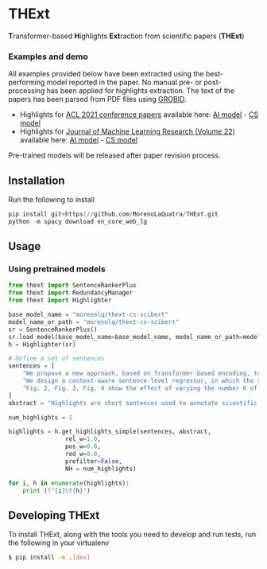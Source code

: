 # THExt

**T**ransformer-based **H**ighlights **Ext**raction from scientific papers (**THExt**)

### Examples and demo

All examples provided below have been extracted using the best-performing model reported in the paper. No manual pre- or post- processing has been applied for highlights extraction. The text of the papers has been parsed from PDF files using [GROBID](https://grobid.readthedocs.io/en/latest/).

- Highlights for [ACL 2021 conference papers](https://aclanthology.org/volumes/2021.acl-long/) available here: [AI model](demos/acl_highlights_ai.md) - [CS model](demos/acl_highlights_cs.md)
- Highlights for [Journal of Machine Learning Research (Volume 22)](https://jmlr.org/papers/v22/) available here: [AI model](demos/jmlr_highlights_ai.md) - [CS model](demos/jmlr_highlights_cs.md)

Pre-trained models will be released after paper revision process.


## Installation

Run the following to install

```python
pip install git+https://github.com/MorenoLaQuatra/THExt.git
python -m spacy download en_core_web_lg
```

## Usage
### Using pretrained models
```python
from thext import SentenceRankerPlus
from thext import RedundancyManager
from thext import Highlighter

base_model_name = "morenolq/thext-cs-scibert"
model_name_or_path = "morenolq/thext-cs-scibert"
sr = SentenceRankerPlus()
sr.load_model(base_model_name=base_model_name, model_name_or_path=model_name_or_path)
h = Highlighter(sr)

# Define a set of sentences
sentences = [
    "We propose a new approach, based on Transformer-based encoding, to highlight extraction. To the best of our knowledge, this is the first attempt to use transformer architectures to address automatic highlight generation.", 
    "We design a context-aware sentence-level regressor, in which the semantic similarity between candidate sentences and highlights is estimated by also attending the contextual knowledge provided by the other paper sections.",
    "Fig. 2, Fig. 3, Fig. 4 show the effect of varying the number K of selected highlights on the extraction performance. As expected, recall values increase while increasing the number of selected highlights, whereas precision values show an opposite trend.",
]
abstract = "Highlights are short sentences used to annotate scientific papers. They complement the abstract content by conveying the main result findings. To automate the process of paper annotation, highlights extraction aims at extracting from 3 to 5 paper sentences via supervised learning. Existing approaches rely on ad hoc linguistic features, which depend on the analyzed context, and apply recurrent neural networks, which are not effective in learning long-range text dependencies. This paper leverages the attention mechanism adopted in transformer models to improve the accuracy of sentence relevance estimation. Unlike existing approaches, it relies on the end-to-end training of a deep regression model. To attend patterns relevant to highlights content it also enriches sentence encodings with a section-level contextualization. The experimental results, achieved on three different benchmark datasets, show that the designed architecture is able to achieve significant performance improvements compared to the state-of-the-art."

num_highlights = 1

highlights = h.get_highlights_simple(sentences, abstract,
                rel_w=1.0, 
                pos_w=0.0, 
                red_w=0.0, 
                prefilter=False, 
                NH = num_highlights)

for i, h in enumerate(highlights):
    print (f"{i}\t{h}")

```

## Developing THExt
To install THExt, along with the tools you need to develop and run tests, run the following in your virtualenv

```bash
$ pip install -e .[dev]
```
